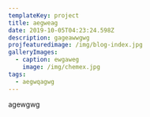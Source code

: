 ```yaml
---
templateKey: project
title: aegweag
date: 2019-10-05T04:23:24.598Z
description: gageawwgwg
projfeaturedimage: /img/blog-index.jpg
galleryImages:
  - caption: ewgaweg
    image: /img/chemex.jpg
tags:
  - aegwqagwg
---
```

agewgwg
